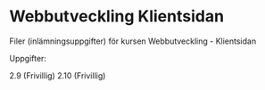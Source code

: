 # Webbutveckling Klientsidan

Filer (inlämningsuppgifter) för kursen Webbutveckling - Klientsidan

Uppgifter:


2.9 (Frivillig)
2.10 (Frivillig)
